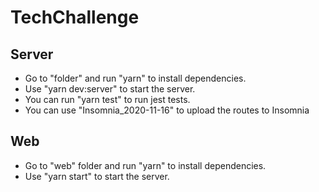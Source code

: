 # TechChallenge


## Server

* Go to "folder" and run "yarn" to install dependencies.
* Use "yarn dev:server" to start the server. 
* You can run "yarn test" to run jest tests.
* You can use "Insomnia_2020-11-16" to upload the routes to Insomnia

## Web

* Go to "web" folder and run "yarn" to install dependencies.
* Use "yarn start" to start the server.

